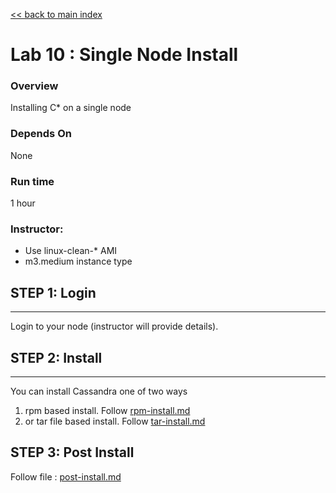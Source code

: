 <link rel='stylesheet' href='../assets/css/main.css'/>

[<< back to main index](../README.md) 

Lab 10 : Single Node Install
====================

### Overview
Installing C* on a single node

### Depends On 
None

### Run time
1 hour

### Instructor:
- Use linux-clean-* AMI
- m3.medium instance type

## STEP 1: Login
----------------------------
Login to your node (instructor will provide details).  

## STEP 2: Install
----------------------------
You can install Cassandra one of two ways
1. rpm based install. Follow [rpm-install.md](rpm-install.md)
2. or tar file based install.  Follow [tar-install.md](tar-install.md)


## STEP 3: Post Install
Follow file : [post-install.md](post-install.md)

